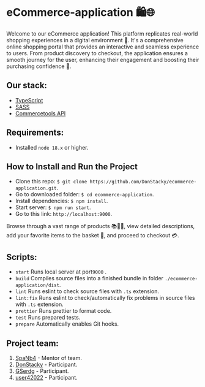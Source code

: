 # eCommerce-application 🛍️🌐

Welcome to our eCommerce application! This platform replicates real-world shopping experiences in a digital environment 🏪. It's a comprehensive online shopping portal that provides an interactive and seamless experience to users. From product discovery to checkout, the application ensures a smooth journey for the user, enhancing their engagement and boosting their purchasing confidence 🚀.

 ## Our stack:
 - [TypeScript](https://www.typescriptlang.org/)
 - [SASS](https://sass-lang.com/)
 - [Commercetools API](https://docs.commercetools.com/api/)


## Requirements:

- Installed `node 18.x` or higher.

## How to Install and Run the Project

-   Clone this repo: `$ git clone https://github.com/DonStacky/ecommerce-application.git`.
-   Go to downloaded folder:  `$ cd ecommerce-application`.
-   Install dependencies:  `$ npm install`.
-   Start server:  `$ npm run start`.
-   Go to this link:  `http://localhost:9000`.

Browse through a vast range of products 📚👗👟, view detailed descriptions, add your favorite items to the basket 🛒, and proceed to checkout 💳.
 

## Scripts:
- `start` Runs local server at port`9000` .
- `build` Compiles source files into a finished bundle in folder `./ecommerce-application/dist`.
- `lint` Runs eslint to check source files with `.ts` extension.
- `lint:fix` Runs eslint to check/automatically fix problems  in source files with `.ts` extension.
- `prettier` Runs prettier to format code.
- `test` Runs prepared tests.
- `prepare` Automatically enables Git hooks.

## Project team:
1. [SpaNb4](https://github.com/SpaNb4) - Mentor of team.
2. [DonStacky](https://github.com/DonStacky) - Participant.
3. [GSerdg](https://github.com/GSerdg) - Participant.
4. [user42022](https://github.com/user42022) - Participant.

